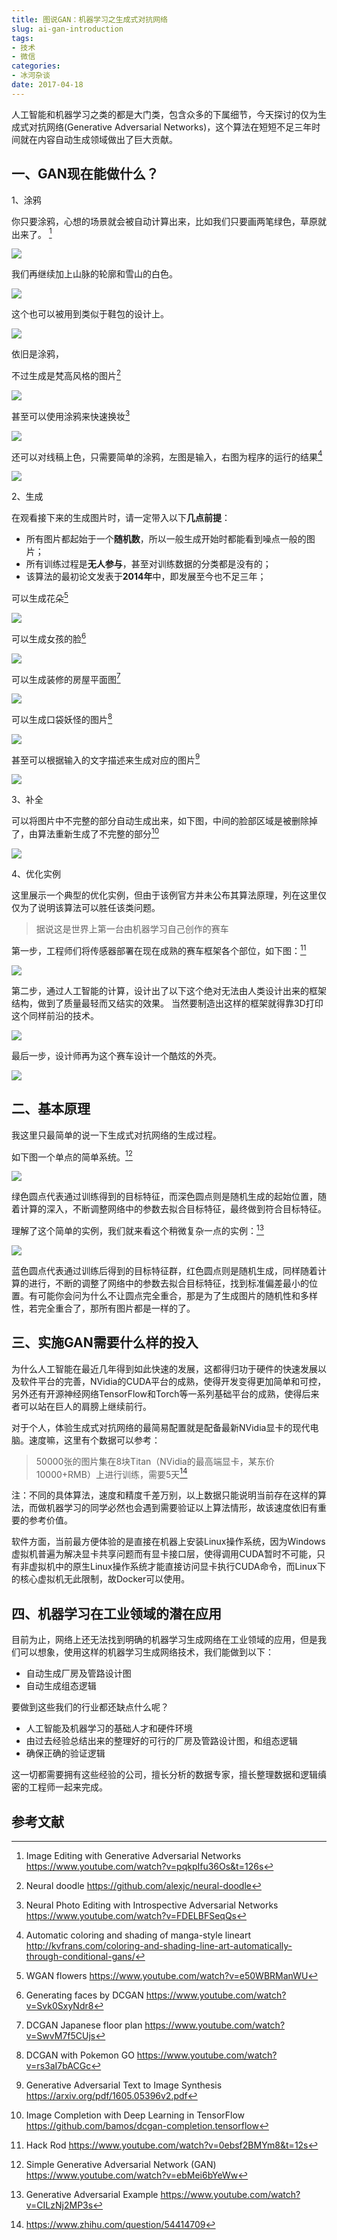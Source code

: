 ```yaml
---
title: 图说GAN：机器学习之生成式对抗网络
slug: ai-gan-introduction
tags:
- 技术
- 微信
categories:
- 冰河杂谈
date: 2017-04-18
---
```


人工智能和机器学习之类的都是大门类，包含众多的下属细节，今天探讨的仅为生成式对抗网络(Generative Adversarial Networks)，这个算法在短短不足三年时间就在内容自动生成领域做出了巨大贡献。

## 一、GAN现在能做什么？
1、涂鸦

你只要涂鸦，心想的场景就会被自动计算出来，比如我们只要画两笔绿色，草原就出来了。 [^IED]

![](ai-gan-introduction/editing-mountain-p1.gif)

我们再继续加上山脉的轮廓和雪山的白色。

![](ai-gan-introduction/editing-mountain-p2.gif)

这个也可以被用到类似于鞋包的设计上。

![](ai-gan-introduction/editing-shoe.gif)

依旧是涂鸦，

不过生成是梵高风格的图片[^NDD]

![](ai-gan-introduction/neural-doodle.gif)

甚至可以使用涂鸦来快速换妆[^PED]

![](ai-gan-introduction/face.gif)

还可以对线稿上色，只需要简单的涂鸦，左图是输入，右图为程序的运行的结果[^CLA]

![](ai-gan-introduction/fillcolor.jpg)

2、生成

在观看接下来的生成图片时，请一定带入以下**几点前提**：

* 所有图片都起始于一个**随机数**，所以一般生成开始时都能看到噪点一般的图片；
* 所有训练过程是**无人参与**，甚至对训练数据的分类都是没有的；
* 该算法的最初论文发表于**2014年**中，即发展至今也不足三年；

可以生成花朵[^FLR]

![](ai-gan-introduction/flower.gif)

可以生成女孩的脸[^GLF]

![](ai-gan-introduction/girlface.gif)

可以生成装修的房屋平面图[^LOT]

![](ai-gan-introduction/japanlayout.gif)

可以生成口袋妖怪的图片[^PKM]

![](ai-gan-introduction/pokermango.gif)

甚至可以根据输入的文字描述来生成对应的图片[^TIS]

![](ai-gan-introduction/text-to-image.png)

3、补全

可以将图片中不完整的部分自动生成出来，如下图，中间的脸部区域是被删除掉了，由算法重新生成了不完整的部分[^ICT]

![](ai-gan-introduction/facecompletion.gif)

4、优化实例

这里展示一个典型的优化实例，但由于该例官方并未公布其算法原理，列在这里仅仅为了说明该算法可以胜任该类问题。

> 据说这是世界上第一台由机器学习自己创作的赛车

第一步，工程师们将传感器部署在现在成熟的赛车框架各个部位，如下图：[^HKR]

![](ai-gan-introduction/hackrod-sensor.gif)

第二步，通过人工智能的计算，设计出了以下这个绝对无法由人类设计出来的框架结构，做到了质量最轻而又结实的效果。 当然要制造出这样的框架就得靠3D打印这个同样前沿的技术。

![](ai-gan-introduction/hackrod-frame.jpg)

最后一步，设计师再为这个赛车设计一个酷炫的外壳。

![](ai-gan-introduction/hackrod-frame.gif)

## 二、基本原理

我这里只最简单的说一下生成式对抗网络的生成过程。

如下图一个单点的简单系统。[^SGA]

![](ai-gan-introduction/simple.gif)

绿色圆点代表通过训练得到的目标特征，而深色圆点则是随机生成的起始位置，随着计算的深入，不断调整网络中的参数去拟合目标特征，最终做到符合目标特征。

理解了这个简单的实例，我们就来看这个稍微复杂一点的实例：[^MGA]

![](ai-gan-introduction/swarm.gif)

蓝色圆点代表通过训练后得到的目标特征群，红色圆点则是随机生成，同样随着计算的进行，不断的调整了网络中的参数去拟合目标特征，找到标准偏差最小的位置。有可能你会问为什么不让圆点完全重合，那是为了生成图片的随机性和多样性，若完全重合了，那所有图片都是一样的了。

## 三、实施GAN需要什么样的投入

为什么人工智能在最近几年得到如此快速的发展，这都得归功于硬件的快速发展以及软件平台的完善，NVidia的CUDA平台的成熟，使得开发变得更加简单和可控，另外还有开源神经网络TensorFlow和Torch等一系列基础平台的成熟，使得后来者可以站在巨人的肩膀上继续前行。

对于个人，体验生成式对抗网络的最简易配置就是配备最新NVidia显卡的现代电脑。速度嘛，这里有个数据可以参考：

> 50000张的图片集在8块Titan（NVidia的最高端显卡，某东价10000+RMB）上进行训练，需要5天[^SOG]

注：不同的具体算法，速度和精度千差万别，以上数据只能说明当前存在这样的算法，而做机器学习的同学必然也会遇到需要验证以上算法情形，故该速度依旧有重要的参考价值。

软件方面，当前最方便体验的是直接在机器上安装Linux操作系统，因为Windows虚拟机普遍为解决显卡共享问题而有显卡接口层，使得调用CUDA暂时不可能，只有非虚拟机中的原生Linux操作系统才能直接访问显卡执行CUDA命令，而Linux下的核心虚拟机无此限制，故Docker可以使用。

## 四、机器学习在工业领域的潜在应用

目前为止，网络上还无法找到明确的机器学习生成网络在工业领域的应用，但是我们可以想象，使用这样的机器学习生成网络技术，我们能做到以下：

* 自动生成厂房及管路设计图
* 自动生成组态逻辑

要做到这些我们的行业都还缺点什么呢？

* 人工智能及机器学习的基础人才和硬件环境
* 由过去经验总结出来的整理好的可行的厂房及管路设计图，和组态逻辑
* 确保正确的验证逻辑

这一切都需要拥有这些经验的公司，擅长分析的数据专家，擅长整理数据和逻辑缜密的工程师一起来完成。

## 参考文献
[^LOT]: DCGAN Japanese floor plan https://www.youtube.com/watch?v=SwvM7f5CUjs
[^PKM]: DCGAN with Pokemon GO https://www.youtube.com/watch?v=rs3aI7bACGc
[^GLF]: Generating faces by DCGAN https://www.youtube.com/watch?v=Svk0SxyNdr8
[^MGA]: Generative Adversarial Example https://www.youtube.com/watch?v=CILzNj2MP3s
[^HKR]: Hack Rod https://www.youtube.com/watch?v=0ebsf2BMYm8&t=12s
[^IED]: Image Editing with Generative Adversarial Networks https://www.youtube.com/watch?v=pqkpIfu36Os&t=126s
[^SGA]: Simple Generative Adversarial Network (GAN) https://www.youtube.com/watch?v=ebMei6bYeWw
[^SOG]: https://www.zhihu.com/question/54414709
[^FLR]: WGAN flowers https://www.youtube.com/watch?v=e50WBRManWU
[^PED]: Neural Photo Editing with Introspective Adversarial Networks https://www.youtube.com/watch?v=FDELBFSeqQs
[^CLA]: Automatic coloring and shading of manga-style lineart http://kvfrans.com/coloring-and-shading-line-art-automatically-through-conditional-gans/
[^ICT]: Image Completion with Deep Learning in TensorFlow https://github.com/bamos/dcgan-completion.tensorflow
[^TIS]: Generative Adversarial Text to Image Synthesis https://arxiv.org/pdf/1605.05396v2.pdf
[^NDD]: Neural doodle https://github.com/alexjc/neural-doodle
